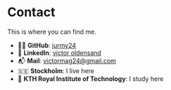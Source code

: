# Contact

This is where you can find me.

-   👨‍💻 **GitHub**: [jurmy24](https://github.com/jurmy24)
-   👔 **LinkedIn**: [victor oldensand](https://www.linkedin.com/in/victor-oldensand/)
-   📬 **Mail**: <victormag24@gmail.com>
-   🇸🇪 **Stockholm**: I live here
-   🏫 **KTH Royal Institute of Technology**: I study here
